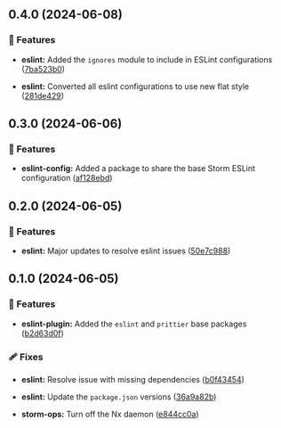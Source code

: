 ## 0.4.0 (2024-06-08)


### 🚀 Features

- **eslint:** Added the `ignores` module to include in ESLint configurations ([7ba523b0](https://github.com/storm-software/storm-ops/commit/7ba523b0))

- **eslint:** Converted all eslint configurations to use new flat style ([281de429](https://github.com/storm-software/storm-ops/commit/281de429))

## 0.3.0 (2024-06-06)


### 🚀 Features

- **eslint-config:** Added a package to share the base Storm ESLint configuration ([af128ebd](https://github.com/storm-software/storm-ops/commit/af128ebd))

## 0.2.0 (2024-06-05)


### 🚀 Features

- **eslint:** Major updates to resolve eslint issues ([50e7c988](https://github.com/storm-software/storm-ops/commit/50e7c988))

## 0.1.0 (2024-06-05)


### 🚀 Features

- **eslint-plugin:** Added the `eslint` and `prittier` base packages ([b2d63d0f](https://github.com/storm-software/storm-ops/commit/b2d63d0f))


### 🩹 Fixes

- **eslint:** Resolve issue with missing dependencies ([b0f43454](https://github.com/storm-software/storm-ops/commit/b0f43454))

- **eslint:** Update the `package.json` versions ([36a9a82b](https://github.com/storm-software/storm-ops/commit/36a9a82b))

- **storm-ops:** Turn off the Nx daemon ([e844cc0a](https://github.com/storm-software/storm-ops/commit/e844cc0a))